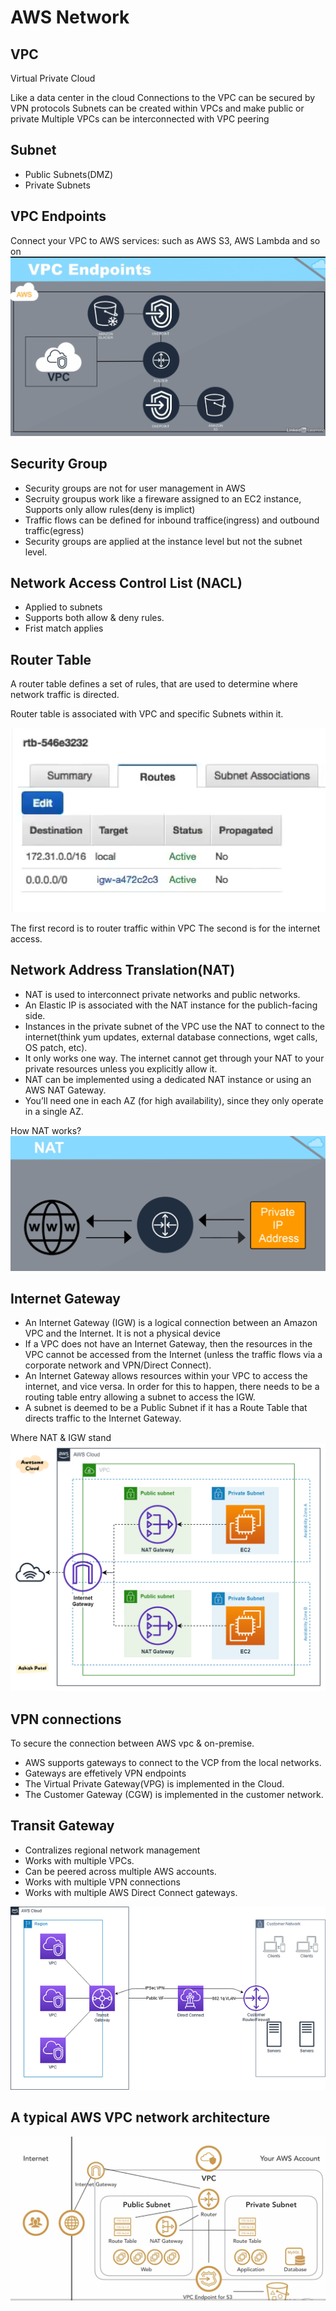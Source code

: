 # AWS Network

## VPC
Virtual Private Cloud

Like a data center in the cloud
Connections to the VPC can be secured by VPN protocols
Subnets can be created within VPCs and make public or private
Multiple VPCs can be interconnected with VPC peering

## Subnet
- Public Subnets(DMZ)
- Private Subnets

## VPC Endpoints
Connect your VPC to AWS services: such as AWS S3, AWS Lambda and so on
![VPC-Endpoints](VPC-Endpoints.png)

## Security Group

- Security groups are not for user management in AWS
- Secruity groupus work like a fireware assigned to an EC2 instance,
 Supports only allow rules(deny is implict)
- Traffic flows can be defined for inbound traffice(ingress) and 
outbound traffic(egress)
- Security groups are applied at the instance level but not the subnet level.

## Network Access Control List (NACL)
- Applied to subnets
- Supports both allow & deny rules.
- Frist match applies

## Router Table
A router table defines a set of rules, that are used to determine where 
network traffic is directed.

Router table is associated with VPC and specific Subnets within it.

![Route-Table-Routes](Route-Table-Routes.png)

The first record is to router traffic within VPC
The second is for the internet access.

## Network Address Translation(NAT)
- NAT is used to interconnect private networks and public networks.
- An Elastic IP is associated with the NAT instance for the publich-facing side.
- Instances in the private subnet of the VPC use the NAT to connect to the internet(think yum updates, external database connections, wget calls, OS patch, etc).
- It only works one way. The internet cannot get through your NAT to your private resources unless you explicitly allow it.
- NAT can be implemented using a dedicated NAT instance or using an AWS NAT Gateway.
- You’ll need one in each AZ (for high availability), since they only operate in a single AZ.

How NAT works?
![how NAT works](NAT.png)

## Internet Gateway
- An Internet Gateway (IGW) is a logical connection between an Amazon VPC and the Internet. It is not a physical device
- If a VPC does not have an Internet Gateway, then the resources in the VPC cannot be accessed from the Internet (unless the traffic flows via a corporate network and VPN/Direct Connect).
- An Internet Gateway allows resources within your VPC to access the internet, and vice versa. In order for this to happen, there needs to be a routing table entry allowing a subnet to access the IGW.
- A subnet is deemed to be a Public Subnet if it has a Route Table that directs traffic to the Internet Gateway.

Where NAT & IGW stand
![Where NAT & IGW stands](./NAT-vs-IGW.png)


## VPN connections
To secure the connection between AWS vpc & on-premise.

- AWS supports gateways to connect to the VCP from the local networks.
- Gateways are effetively VPN endpoints
- The Virtual Private Gateway(VPG) is implemented in the Cloud.
- The Customer Gateway (CGW) is implemented in the customer network.

## Transit Gateway
- Contralizes regional network management
- Works with multiple VPCs.
- Can be peered across multiple AWS accounts.
- Works with multiple VPN connections
- Works with multiple AWS Direct Connect gateways.

![TransitGateway + DirectConnect + VPN](TransitGateway+DirectConnect+VPN.png)

## A typical AWS VPC network architecture

![Network Architecture](./typical-vpc-networking.png)
